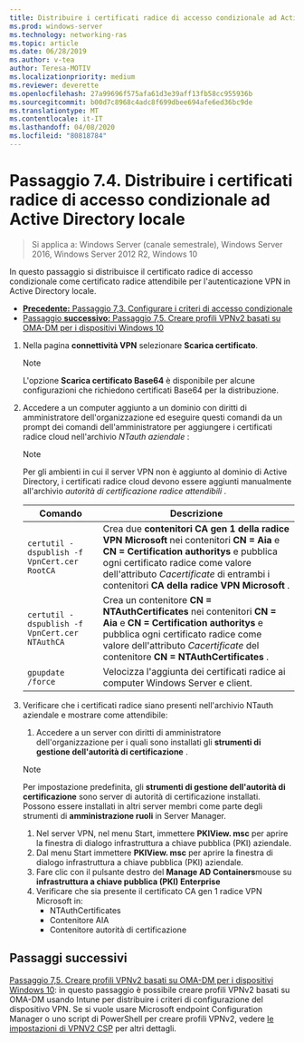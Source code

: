 ```yaml
---
title: Distribuire i certificati radice di accesso condizionale ad Active Directory locale
ms.prod: windows-server
ms.technology: networking-ras
ms.topic: article
ms.date: 06/28/2019
ms.author: v-tea
author: Teresa-MOTIV
ms.localizationpriority: medium
ms.reviewer: deverette
ms.openlocfilehash: 27a99696f575afa61d3e39aff13fb58cc955936b
ms.sourcegitcommit: b00d7c8968c4adc8f699dbee694afe6ed36bc9de
ms.translationtype: MT
ms.contentlocale: it-IT
ms.lasthandoff: 04/08/2020
ms.locfileid: "80818784"
---
```

# <a name="step-74-deploy-conditional-access-root-certificates-to-on-premises-ad"></a>Passaggio 7.4. Distribuire i certificati radice di accesso condizionale ad Active Directory locale

>Si applica a: Windows Server (canale semestrale), Windows Server 2016, Windows Server 2012 R2, Windows 10

In questo passaggio si distribuisce il certificato radice di accesso condizionale come certificato radice attendibile per l'autenticazione VPN in Active Directory locale.

- [**Precedente:** Passaggio 7,3. Configurare i criteri di accesso condizionale](vpn-config-conditional-access-policy.md)
- [Passaggio **successivo:** Passaggio 7,5. Creare profili VPNv2 basati su OMA-DM per i dispositivi Windows 10](vpn-create-oma-dm-based-vpnv2-profiles.md)

1. Nella pagina **connettività VPN** selezionare **Scarica certificato**.

   >[!NOTE]
   >L'opzione **Scarica certificato Base64** è disponibile per alcune configurazioni che richiedono certificati Base64 per la distribuzione.

2. Accedere a un computer aggiunto a un dominio con diritti di amministratore dell'organizzazione ed eseguire questi comandi da un prompt dei comandi dell'amministratore per aggiungere i certificati radice cloud nell'archivio *NTauth aziendale* :

   >[!NOTE]
   >Per gli ambienti in cui il server VPN non è aggiunto al dominio di Active Directory, i certificati radice cloud devono essere aggiunti manualmente all'archivio _autorità di certificazione radice attendibili_ .

   | Comando | Descrizione |
   | --- | --- |
   | `certutil -dspublish -f VpnCert.cer RootCA` | Crea due **contenitori CA gen 1 della radice VPN Microsoft** nei contenitori **CN = Aia** e **CN = Certification authoritys** e pubblica ogni certificato radice come valore dell'attributo _Cacertificate_ di entrambi i contenitori **CA della radice VPN Microsoft** . |
   | `certutil -dspublish -f VpnCert.cer NTAuthCA` | Crea un contenitore **CN = NTAuthCertificates** nei contenitori **CN = Aia** e **CN = Certification authoritys** e pubblica ogni certificato radice come valore dell'attributo _Cacertificate_ del contenitore **CN = NTAuthCertificates** . |
   | `gpupdate /force` | Velocizza l'aggiunta dei certificati radice ai computer Windows Server e client. |

3. Verificare che i certificati radice siano presenti nell'archivio NTauth aziendale e mostrare come attendibile:
   1. Accedere a un server con diritti di amministratore dell'organizzazione per i quali sono installati gli **strumenti di gestione dell'autorità di certificazione** .

   >[!NOTE]
   >Per impostazione predefinita, gli **strumenti di gestione dell'autorità di certificazione** sono server di autorità di certificazione installati. Possono essere installati in altri server membri come parte degli strumenti di **amministrazione ruoli** in Server Manager.

   1. Nel server VPN, nel menu Start, immettere **PKIView. msc** per aprire la finestra di dialogo infrastruttura a chiave pubblica (PKI) aziendale.
   1. Dal menu Start immettere **PKIView. msc** per aprire la finestra di dialogo infrastruttura a chiave pubblica (PKI) aziendale.
   1. Fare clic con il pulsante destro del **Manage AD Containers**mouse su **infrastruttura a chiave pubblica (PKI) Enterprise**
   1. Verificare che sia presente il certificato CA gen 1 radice VPN Microsoft in:
      - NTAuthCertificates
      - Contenitore AIA
      - Contenitore autorità di certificazione

## <a name="next-steps"></a>Passaggi successivi

[Passaggio 7,5. Creare profili VPNv2 basati su OMA-DM per i dispositivi Windows 10](vpn-create-oma-dm-based-vpnv2-profiles.md): in questo passaggio è possibile creare profili VPNv2 basati su OMA-DM usando Intune per distribuire i criteri di configurazione del dispositivo VPN. Se si vuole usare Microsoft endpoint Configuration Manager o uno script di PowerShell per creare profili VPNv2, vedere [le impostazioni di VPNV2 CSP](https://docs.microsoft.com/windows/client-management/mdm/vpnv2-csp) per altri dettagli.
